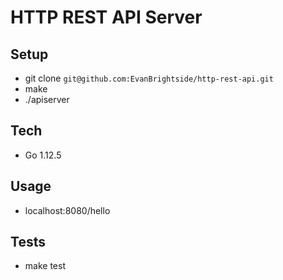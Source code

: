 # HTTP REST API Server

## Setup
* git clone `git@github.com:EvanBrightside/http-rest-api.git`
* make
* ./apiserver

## Tech
* Go 1.12.5

## Usage
* localhost:8080/hello

## Tests
* make test
